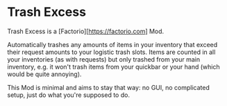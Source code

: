 # Trash Excess

Trash Excess is a [Factorio][https://factorio.com] Mod.

Automatically trashes any amounts of items in your inventory that exceed their request amounts to your logistic trash slots.
Items are counted in all your inventories (as with requests) but only trashed from your main inventory, e.g. it won't trash items from your quickbar or your hand (which would be quite annoying).

This Mod is minimal and aims to stay that way: no GUI, no complicated setup, just do what you're supposed to do.

